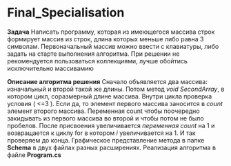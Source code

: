 # Final_Specialisation

__Задача__ 
Написать программу, которая из имеющегося массива строк формирует массив из строк, длина которых меньше либо равна 3 символам. Первоначальный массив можно ввести с клавиатуры, либо задать на старте выполнения алгоритма. При решении не рекомендуется пользоваться коллекциями, лучше обойтись исключительно массивамию

__Описание алгоритма решения__ 
Сначало объявляется два массива: изначальный и второй такой же длины. 
Потом метод *void SecondArray*, в котором цикл, соразмерный длине массива. Внутри цикла проверка условия ( <=3 ). Если да, то элемент первого массива заносится в *count* элемент второго массива. Переменная count чтобы поочередно закидывать из первого массива во второй и чтобы потом не было пробелов. После присвоения увеличивается _переменная count_ на 1 и возвращается к циклу for в котором _i_ увеличивается на 1. И так проверяем до конца.
Графическое представление метода в папке **Schema** в двух файлах разных расширениях.
Реализация алгоритма в файле **Program.cs**

